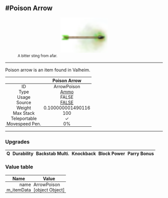 <meta property="og:title" content="Poison Arrow - MoreValheim" /><meta property="og:type" content="website" /><meta property="og:image" content="/assets/poison_arrow.png" /><meta property="og:description" content="Poison Arrow is an item found in Valheim." /><meta name="theme-color" content="#546D78"><meta name="twitter:card" content="summary_large_image">
#Poison Arrow
-------------
<style>img {width:20px;}.tb {width:150px;display: block;margin-left: auto;margin-right: auto;}</style>

<style>.md-typeset table:not([class]) th:not([align]) {min-width:unset!important;}</style>
<style>td{padding:0em 0.3em!important;text-align:center!important;border-left:.05rem solid var(--md-default-fg-color--lightest)}</style>

<style>th{padding:0.1em 0.3em!important;text-align:center!important;font-weight:bold}</style>

<style>pre{text-align:right!important}</style>
<style>table tr td:first-child {border-left: 0;};</style>

<figure><img src="/assets/poison_arrow.png" class="tb" /><figcaption><small>A bitter sting from afar.</small></figcaption></figure>

-------------

Poison arrow is an item found in Valheim.

|        | Poison Arrow              |
| ----------- | ------------------------------------ |
| ID |ArrowPoison
| Type | [Ammo](../../types/ammo)
| Usage | FALSE<br>
| Source | [FALSE](../../items/false)
| Weight | 0.100000001490116 |
| Max Stack | 100 |
| Teleportable | ✓
| Movespeed Pen. | 0%


-------------

### Upgrades
| Q | Durability | Backstab Multi. | Knockback | Block Power | Parry Bonus
| - | - | - | - | - | - 


### Value table
| Name | Value
| - | - |
| <div style="text-align:right">name</div> | <div style="text-align:left">ArrowPoison</div> | 
| <div style="text-align:right">m_itemData</div> | <div style="text-align:left">[object Object]</div> | 